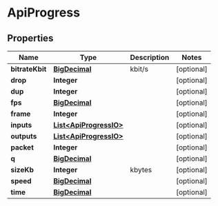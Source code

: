 
# ApiProgress

## Properties
Name | Type | Description | Notes
------------ | ------------- | ------------- | -------------
**bitrateKbit** | [**BigDecimal**](BigDecimal.md) | kbit/s |  [optional]
**drop** | **Integer** |  |  [optional]
**dup** | **Integer** |  |  [optional]
**fps** | [**BigDecimal**](BigDecimal.md) |  |  [optional]
**frame** | **Integer** |  |  [optional]
**inputs** | [**List&lt;ApiProgressIO&gt;**](ApiProgressIO.md) |  |  [optional]
**outputs** | [**List&lt;ApiProgressIO&gt;**](ApiProgressIO.md) |  |  [optional]
**packet** | **Integer** |  |  [optional]
**q** | [**BigDecimal**](BigDecimal.md) |  |  [optional]
**sizeKb** | **Integer** | kbytes |  [optional]
**speed** | [**BigDecimal**](BigDecimal.md) |  |  [optional]
**time** | [**BigDecimal**](BigDecimal.md) |  |  [optional]



